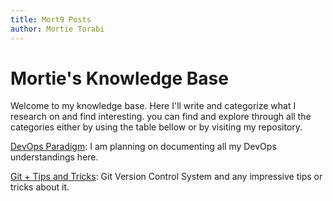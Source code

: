 ```yaml
---
title: Mort9 Posts
author: Mortie Torabi 
---
```


# Mortie's Knowledge Base

Welcome to my knowledge base.
Here I'll write and categorize what I research on and find interesting.
you can find and explore through all the categories either by using the table bellow or by visiting my repository.

[DevOps Paradigm](pages/devops): I am planning on documenting all my DevOps understandings here.

[Git + Tips and Tricks](pages/git): Git Version Control System and any impressive tips or tricks about it.




